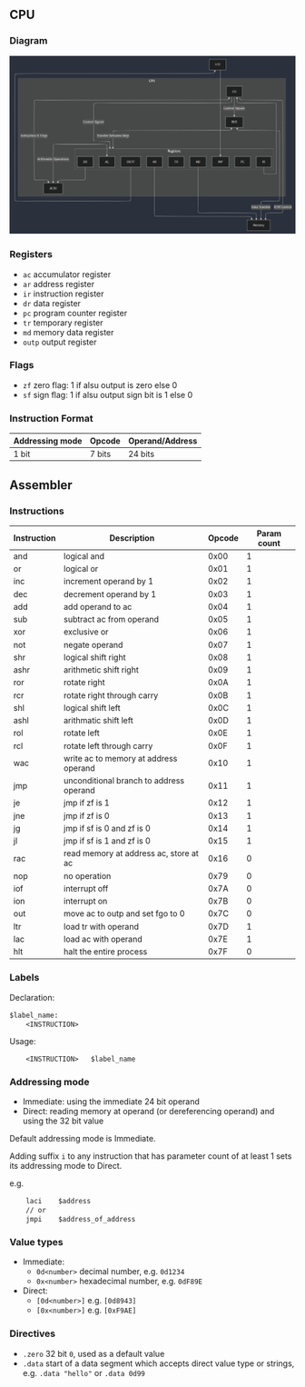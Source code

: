 ## CPU

### Diagram

![](./assets/diagram.png)

### Registers

- `ac` accumulator register
- `ar` address register
- `ir` instruction register
- `dr` data register
- `pc` program counter register
- `tr` temporary register
- `md` memory data register
- `outp` output register

### Flags

- `zf` zero flag: 1 if alsu output is zero else 0
- `sf` sign flag: 1 if alsu output sign bit is 1 else 0

### Instruction Format

| Addressing mode | Opcode | Operand/Address |
| - | - | - |
| 1 bit | 7 bits | 24 bits |

## Assembler

### Instructions

| Instruction | Description                             | Opcode | Param count |
| ----------- | --------------------------------------- | ------ | ----------- |
| and         | logical and                             | 0x00   | 1           |
| or          | logical or                              | 0x01   | 1           |
| inc         | increment operand by 1                  | 0x02   | 1           |
| dec         | decrement operand by 1                  | 0x03   | 1           |
| add         | add operand to ac                       | 0x04   | 1           |
| sub         | subtract ac from operand                | 0x05   | 1           |
| xor         | exclusive or                            | 0x06   | 1           |
| not         | negate operand                          | 0x07   | 1           |
| shr         | logical shift right                     | 0x08   | 1           |
| ashr        | arithmetic shift right                  | 0x09   | 1           |
| ror         | rotate right                            | 0x0A   | 1           |
| rcr         | rotate right through carry              | 0x0B   | 1           |
| shl         | logical shift left                      | 0x0C   | 1           |
| ashl        | arithmatic shift left                   | 0x0D   | 1           |
| rol         | rotate left                             | 0x0E   | 1           |
| rcl         | rotate left through carry               | 0x0F   | 1           |
| wac         | write ac to memory at address operand   | 0x10   | 1           |
| jmp         | unconditional branch to address operand | 0x11   | 1           |
| je          | jmp if zf is 1                          | 0x12   | 1           |
| jne         | jmp if zf is 0                          | 0x13   | 1           |
| jg          | jmp if sf is 0 and zf is 0              | 0x14   | 1           |
| jl          | jmp if sf is 1 and zf is 0              | 0x15   | 1           |
| rac         | read memory at address ac, store at ac  | 0x16   | 0           |
| nop         | no operation                            | 0x79   | 0           |
| iof         | interrupt off                           | 0x7A   | 0           |
| ion         | interrupt on                            | 0x7B   | 0           |
| out         | move ac to outp and set fgo to 0        | 0x7C   | 0           |
| ltr         | load tr with operand                    | 0x7D   | 1           |
| lac         | load ac with operand                    | 0x7E   | 1           |
| hlt         | halt the entire process                 | 0x7F   | 0           |

### Labels

Declaration:

```
$label_name:
    <INSTRUCTION>
```

Usage:

```
    <INSTRUCTION>   $label_name
```

### Addressing mode

- Immediate: using the immediate 24 bit operand
- Direct: reading memory at operand (or dereferencing operand) and using the 32 bit value

Default addressing mode is Immediate.

Adding suffix `i` to any instruction that has parameter count of at least 1 sets its addressing mode to Direct.

e.g.

```
    laci    $address
    // or
    jmpi    $address_of_address
```

### Value types

- Immediate:
  - `0d<number>` decimal number, e.g. `0d1234`
  - `0x<number>` hexadecimal number, e.g. `0dF89E`
- Direct:
  - `[0d<number>]` e.g. `[0d8943]`
  - `[0x<number>]` e.g. `[0xF9AE]`

### Directives

- `.zero` 32 bit `0`, used as a default value
- `.data` start of a data segment which accepts direct value type or strings, e.g. `.data "hello"` or `.data 0d99`

